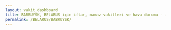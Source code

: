```yaml
---
layout: vakit_dashboard
title: BABRUYSK, BELARUS için iftar, namaz vakitleri ve hava durumu - ilçe/eyalet seç
permalink: /BELARUS/BABRUYSK/
---
```


<script type="text/javascript">
  var GLOBAL_COUNTRY = 'BELARUS';
  var GLOBAL_CITY = 'BABRUYSK';
  var GLOBAL_STATE = '';
  var lat = 72;
  var lon = 21;
</script>
